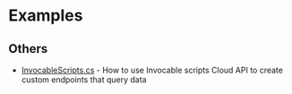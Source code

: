 # Examples

## Others
- [InvocableScripts.cs](InvocableScripts.cs) - How to use Invocable scripts Cloud API to create custom endpoints that query data